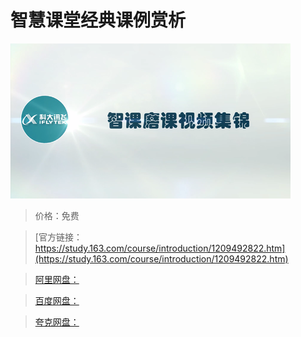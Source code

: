 # 智慧课堂经典课例赏析

![img](../../../assets/study163/free/baa51f93d995432f8e948b409f645599.png)

> 价格：免费

> [官方链接：https://study.163.com/course/introduction/1209492822.htm](https://study.163.com/course/introduction/1209492822.htm)

> [阿里网盘：]()

> [百度网盘：]()

> [夸克网盘：]()

